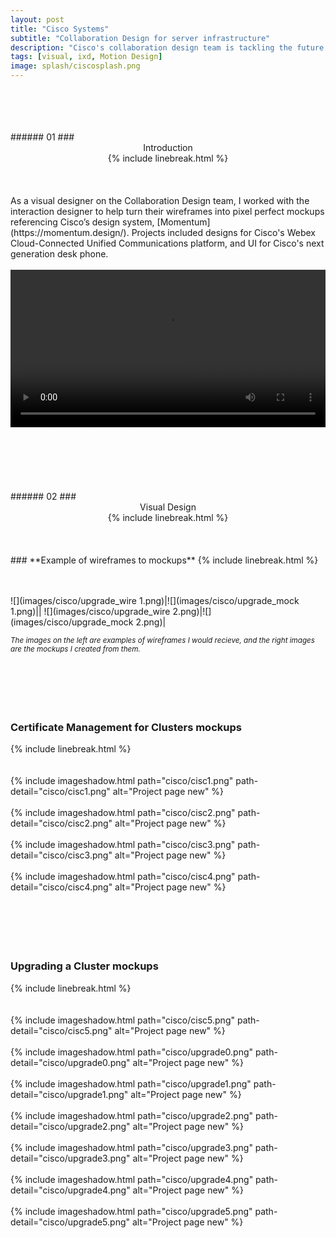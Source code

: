 ```yaml
---
layout: post
title: "Cisco Systems"
subtitle: "Collaboration Design for server infrastructure"
description: "Cisco's collaboration design team is tackling the future of business-place communication. Designing for telepresence, conferencing, and phone systems were the primary responsibility of this team at Cisco. We aspired to provide the best experience for enterprise collaboration and making the ease of sharing ideas effortless."
tags: [visual, ixd, Motion Design]
image: splash/ciscosplash.png
---
```

<br>
<br>
<br>
<br>
<a name=""></a>
###### 01
### <center> Introduction </center>
<center> {% include linebreak.html %} </center>
<br>
<br>
<br>
As a visual designer on the Collaboration Design team, I worked with the interaction designer to help turn their wireframes into pixel perfect mockups referencing Cisco’s design system, [Momentum](https://momentum.design/). Projects included designs for Cisco's Webex Cloud-Connected Unified Communications platform, and UI for Cisco's next generation desk phone.
<br>
<br>

<video width="100%"  loop>
  <source src="images/cisco/ccuc.mp4" type="video/mp4" />
  Your browser does not support the video tag.
</video>

<br>
<br>
<br>
<br>
<br>
<br>
<br>
<a name=""></a>
###### 02
### <center> Visual Design </center>
<center> {% include linebreak.html %} </center>
<br>
<br>
<br>
### **Example of wireframes to mockups**
{% include linebreak.html %}
<br>
<br>
<br>

![](images/cisco/upgrade_wire 1.png)|![](images/cisco/upgrade_mock 1.png)||
![](images/cisco/upgrade_wire 2.png)|![](images/cisco/upgrade_mock 2.png)|

<small>*The images on the left are examples of wireframes I would recieve, and the right images are the mockups I created from them.*</small>
<br>
<br>
<br>
<br>
<br>
<br>
### **Certificate Management for Clusters mockups**
{% include linebreak.html %}
<br>
<br>
<br>
{% include imageshadow.html path="cisco/cisc1.png" path-detail="cisco/cisc1.png" alt="Project page new" %}
<br>
<br>
{% include imageshadow.html path="cisco/cisc2.png" path-detail="cisco/cisc2.png" alt="Project page new" %}
<br>
<br>
{% include imageshadow.html path="cisco/cisc3.png" path-detail="cisco/cisc3.png" alt="Project page new" %}
<br>
<br>
{% include imageshadow.html path="cisco/cisc4.png" path-detail="cisco/cisc4.png" alt="Project page new" %}
<br>
<br>
<br>
<br>
<br>
<br>
### **Upgrading a Cluster mockups**
{% include linebreak.html %}
<br>
<br>
<br>
{% include imageshadow.html path="cisco/cisc5.png" path-detail="cisco/cisc5.png" alt="Project page new" %}
<br>
<br>
{% include imageshadow.html path="cisco/upgrade0.png" path-detail="cisco/upgrade0.png" alt="Project page new" %}
<br>
<br>
{% include imageshadow.html path="cisco/upgrade1.png" path-detail="cisco/upgrade1.png" alt="Project page new" %}
<br>
<br>
{% include imageshadow.html path="cisco/upgrade2.png" path-detail="cisco/upgrade2.png" alt="Project page new" %}
<br>
<br>
{% include imageshadow.html path="cisco/upgrade3.png" path-detail="cisco/upgrade3.png" alt="Project page new" %}
<br>
<br>
{% include imageshadow.html path="cisco/upgrade4.png" path-detail="cisco/upgrade4.png" alt="Project page new" %}
<br>
<br>
{% include imageshadow.html path="cisco/upgrade5.png" path-detail="cisco/upgrade5.png" alt="Project page new" %}
<br>
<br>
<br>
<br>
